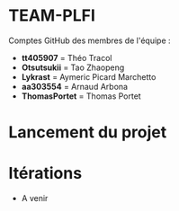 
# TEAM-PLFI

Comptes GitHub des membres de l'équipe :

* **tt405907** = Théo Tracol
* **Otsutsukii** = Tao Zhaopeng
* **Lykrast** = Aymeric Picard Marchetto
* **aa303554** = Arnaud Arbona
* **ThomasPortet** = Thomas Portet


# Lancement du projet

# Itérations

* A venir
